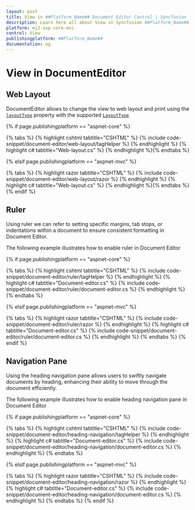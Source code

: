 ```yaml
---
layout: post
title: View in ##Platform_Name## Document Editor Control | Syncfusion
description: Learn here all about View in Syncfusion ##Platform_Name## Document Editor component of Syncfusion Essential JS 2 and more.
platform: ej2-asp-core-mvc
control: View
publishingplatform: ##Platform_Name##
documentation: ug
---
```


# View in DocumentEditor

## Web Layout

DocumentEditor allows to change the view to web layout and print using the [`layoutType`](https://help.syncfusion.com/cr/aspnetcore-js2/Syncfusion.EJ2.DocumentEditor.DocumentEditor.html#Syncfusion_EJ2_DocumentEditor_DocumentEditor_LayoutType) property with the supported [`LayoutType`](https://help.syncfusion.com/cr/aspnetcore-js2/Syncfusion.EJ2.DocumentEditor.LayoutType.html)

{% if page.publishingplatform == "aspnet-core" %}

{% tabs %}
{% highlight cshtml tabtitle="CSHTML" %}
{% include code-snippet/document-editor/web-layout/tagHelper %}
{% endhighlight %}
{% highlight c# tabtitle="Web-layout.cs" %}
{% endhighlight %}{% endtabs %}

{% elsif page.publishingplatform == "aspnet-mvc" %}

{% tabs %}
{% highlight razor tabtitle="CSHTML" %}
{% include code-snippet/document-editor/web-layout/razor %}
{% endhighlight %}
{% highlight c# tabtitle="Web-layout.cs" %}
{% endhighlight %}{% endtabs %}
{% endif %}

## Ruler

Using ruler we can refer to setting specific margins, tab stops, or indentations within a document to ensure consistent formatting in Document Editor.

The following example illustrates how to enable ruler in Document Editor

{% if page.publishingplatform == "aspnet-core" %}

{% tabs %}
{% highlight cshtml tabtitle="CSHTML" %}
{% include code-snippet/document-editor/ruler/tagHelper %}
{% endhighlight %}
{% highlight c# tabtitle="Document-editor.cs" %}
{% include code-snippet/document-editor/ruler/document-editor.cs %}
{% endhighlight %}
{% endtabs %}

{% elsif page.publishingplatform == "aspnet-mvc" %}

{% tabs %}
{% highlight razor tabtitle="CSHTML" %}
{% include code-snippet/document-editor/ruler/razor %}
{% endhighlight %}
{% highlight c# tabtitle="Document-editor.cs" %}
{% include code-snippet/document-editor/ruler/document-editor.cs %}
{% endhighlight %}
{% endtabs %}
{% endif %}

## Navigation Pane

Using the heading navigation pane allows users to swiftly navigate documents by heading, enhancing their ability to move through the document efficiently.

The following example illustrates how to enable heading navigation pane in Document Editor

{% if page.publishingplatform == "aspnet-core" %}

{% tabs %}
{% highlight cshtml tabtitle="CSHTML" %}
{% include code-snippet/document-editor/heading-navigation/tagHelper %}
{% endhighlight %}
{% highlight c# tabtitle="Document-editor.cs" %}
{% include code-snippet/document-editor/heading-navigation/document-editor.cs %}
{% endhighlight %}
{% endtabs %}

{% elsif page.publishingplatform == "aspnet-mvc" %}

{% tabs %}
{% highlight razor tabtitle="CSHTML" %}
{% include code-snippet/document-editor/heading-navigation/razor %}
{% endhighlight %}
{% highlight c# tabtitle="Document-editor.cs" %}
{% include code-snippet/document-editor/heading-navigation/document-editor.cs %}
{% endhighlight %}
{% endtabs %}
{% endif %}